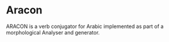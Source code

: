 # Aracon
 ARACON is a verb conjugator for Arabic implemented as part of a morphological Analyser and generator. 
